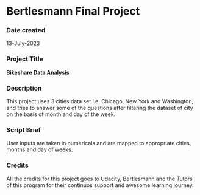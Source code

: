 # Bertlesmann Final Project
### Date created
13-July-2023

### Project Title
**Bikeshare Data Analysis**

### Description
This project uses 3 cities data set i.e. Chicago, New York and Washington, and tries to answer some of the questions after filtering the dataset of city on the basis of month and day of the week.

### Script Brief
User inputs are taken in numericals and are mapped to appropriate cities, months and day of weeks.

### Credits
All the credits for this project goes to Udacity, Bertlesmann and the Tutors of this program for their continuos support and awesome learning journey.